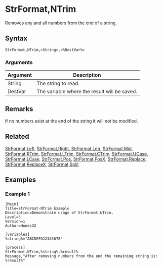 # StrFormat,NTrim

Removes any and all numbers from the end of a string.

## Syntax

```pebakery
StrFormat,NTrim,<String>,<%DestVar%>
```

### Arguments

| Argument | Description |
| --- | --- |
| String | The string to read. |
| DestVar | The variable where the result will be saved. |

## Remarks

If no numbers exist at the end of the string it will not be modified.

## Related

[StrFormat,Left](./Left.md), [StrFormat,Right](./Right.md), [StrFormat,Len](./Len.md), [StrFormat,Mid](./Mid.md), [StrFormat,RTrim](./RTrim.md), [StrFormat,LTrim](./LTrim.md), [StrFormat,CTrim](./CTrim.md), [StrFormat,UCase](./UCase.md), [StrFormat,LCase](./LCase.md), [StrFormat,Pos](./Pos.md), [StrFormat,PosX](./PosX.md), [StrFormat,Replace](./Replace.md), [StrFormat,ReplaceX](./ReplaceX.md), [StrFormat,Split](./Split.md)

## Examples

### Example 1

```pebakery
[Main]
Title=StrFormat-NTrim Example
Description=Demonstrate usage of StrFormat,NTrim.
Level=5
Version=1
Author=Homes32

[variables]
%string%="ABCDEFG12345678"

[process]
StrFormat,NTrim,%string%,%result%
Message,"After removing numbers from the end the remaining string is: %result%"
```